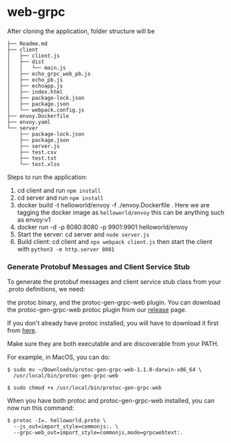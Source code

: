 # web-grpc
After cloning the application, folder structure will be 
```
├── Readme.md
├── client
│   ├── client.js
│   ├── dist
│   │   └── main.js
│   ├── echo_grpc_web_pb.js
│   ├── echo_pb.js
│   ├── echoapp.js
│   ├── index.html
│   ├── package-lock.json
│   ├── package.json
│   └── webpack.config.js
├── envoy.Dockerfile
├── envoy.yaml
└── server
    ├── package-lock.json
    ├── package.json
    ├── server.js
    ├── test.csv
    ├── test.txt
    └── test.xlsx
```
Steps to run the application:
1. cd client and run `npm install`
2. cd server and run `npm install`
3. docker build -t helloworld/envoy -f ./envoy.Dockerfile .
Here we are tagging the docker image as `helloworld/envoy` this can be anything such as envoy:v1
4. docker run -d -p 8080:8080 -p 9901:9901 helloworld/envoy
5. Start the server: cd server and `node server.js`
6. Build client: cd client and `npx webpack client.js` then start the client with `python3 -m http.server 8081`

### Generate Protobuf Messages and Client Service Stub
To generate the protobuf messages and client service stub class from your .proto definitions, we need:

the protoc binary, and
the protoc-gen-grpc-web plugin.
You can download the protoc-gen-grpc-web protoc plugin from our [release](https://github.com/grpc/grpc-web/releases) page.

If you don't already have protoc installed, you will have to download it first from [here](https://github.com/protocolbuffers/protobuf/releases).

Make sure they are both executable and are discoverable from your PATH.

For example, in MacOS, you can do:
```
$ sudo mv ~/Downloads/protoc-gen-grpc-web-1.1.0-darwin-x86_64 \
  /usr/local/bin/protoc-gen-grpc-web
```
```
$ sudo chmod +x /usr/local/bin/protoc-gen-grpc-web
```
When you have both protoc and protoc-gen-grpc-web installed, you can now run this command:

```
$ protoc -I=. helloworld.proto \
  --js_out=import_style=commonjs:. \
  --grpc-web_out=import_style=commonjs,mode=grpcwebtext:.
```